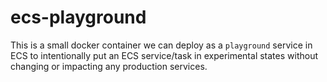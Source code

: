 ecs-playground
==============

This is a small docker container we can deploy as a `playground` service in ECS
to intentionally put an ECS service/task in experimental states without changing
or impacting any production services.
